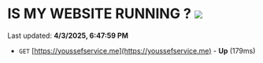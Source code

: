 # IS MY WEBSITE RUNNING ? [![](https://img.shields.io/static/v1?label=Sponsor&message=%E2%9D%A4&logo=GitHub&color=%23fe8e86)](https://github.com/sponsors/Youssef-Lehmam)

Last updated: **4/3/2025, 6:47:59 PM**

- `GET` [https://youssefservice.me](https://youssefservice.me) - **Up** (179ms)
